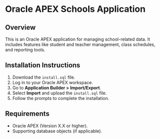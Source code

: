 # Oracle APEX Schools Application

## Overview
This is an Oracle APEX application for managing school-related data. It includes features like student and teacher management, class schedules, and reporting tools.

## Installation Instructions
1. Download the `install.sql` file.
2. Log in to your Oracle APEX workspace.
3. Go to **Application Builder > Import/Export**.
4. Select **Import** and upload the `install.sql` file.
5. Follow the prompts to complete the installation.

## Requirements
- Oracle APEX (Version X.X or higher).
- Supporting database objects (if applicable).
